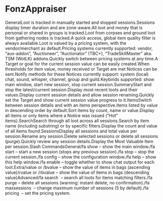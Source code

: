 # FonzAppraiser

GeneralLoot is tracked in manually started and stopped sessions.Sessions display timer duration and are zone-aware.All loot and money that is personal or shared in groups is tracked.Loot from corpses and ground loot from gathering nodes is tracked.A quick access, global item quality filter is always available.Loot is valued by a pricing system, with the vendor/merchant as default.Pricing systems currently supported: vendor, “aux-addon”, “Auctioneer”, “Auctionator” (TBC+), “TradeSkillMaster” aka. TSM (WotLK) addons.Quickly switch between pricing systems at any time.A Target or goal for the current session value can be easily created.When thresholds for item value, money received or Target are met Notices can be sent.Notify methods for these Notices currently support: system (local) chat, sound, whisper, channel, group and guild.Keybinds supported: show main window, start new session, stop current session.SummaryStart and stop the latest/current session.Display most recent loots and their values.Display current session details and allow session renaming.Quickly set the Target and show current session value progress to it.ItemsSwitch between session details and with an items perspective.Items listed by value in descending order by default.Sort items by count, name or value.Display all items or only items where a Notice was issued (“Hot” items).SearchSearch through all loot across all sessions.Search by item name (including substring) or by specific filters.Display the count and value of all items found.SessionsDisplay all sessions and total value per session.Rename any session.Delete selected sessions or delete all sessions (purge).Quickly review any session details.Display the Most Valuable Item per session.Slash CommandsGeneral/fa show – show the main window./fa start – start a new session (stops any previous session)./fa stop – stop the current session./fa config – show the configuration window./fa help – show this help window./fa enable – toggle whether to show chat output for each loot.Extra/value or /bvalue – show the value of items in bags (ascending value)/rvalue or /rbvalue – show the value of items in bags (descending value)Advanced/fa search <filters> – search all loots for items matching filters./fa purge – delete all sessions (warning: instant delete, no confirmation)./fa maxsessions <number> – change maximum number of sessions (5 by default)./fa pricing <string> – set the pricing system.
